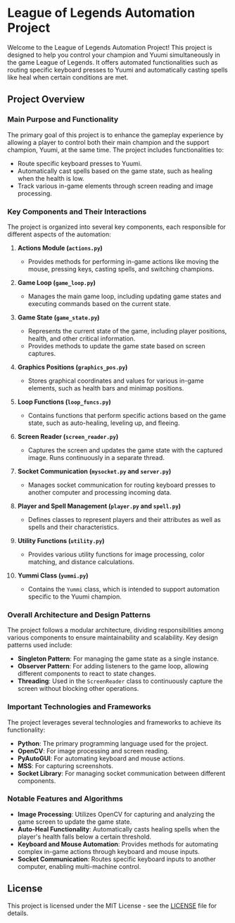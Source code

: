 # League of Legends Automation Project

Welcome to the League of Legends Automation Project! This project is designed to help you control your champion and Yuumi simultaneously in the game League of Legends. It offers automated functionalities such as routing specific keyboard presses to Yuumi and automatically casting spells like heal when certain conditions are met.

## Project Overview

### Main Purpose and Functionality
The primary goal of this project is to enhance the gameplay experience by allowing a player to control both their main champion and the support champion, Yuumi, at the same time. The project includes functionalities to:
- Route specific keyboard presses to Yuumi.
- Automatically cast spells based on the game state, such as healing when the health is low.
- Track various in-game elements through screen reading and image processing.

### Key Components and Their Interactions
The project is organized into several key components, each responsible for different aspects of the automation:

1. **Actions Module (`actions.py`)**
    - Provides methods for performing in-game actions like moving the mouse, pressing keys, casting spells, and switching champions.

2. **Game Loop (`game_loop.py`)**
    - Manages the main game loop, including updating game states and executing commands based on the current state.

3. **Game State (`game_state.py`)**
    - Represents the current state of the game, including player positions, health, and other critical information.
    - Provides methods to update the game state based on screen captures.

4. **Graphics Positions (`graphics_pos.py`)**
    - Stores graphical coordinates and values for various in-game elements, such as health bars and minimap positions.

5. **Loop Functions (`loop_funcs.py`)**
    - Contains functions that perform specific actions based on the game state, such as auto-healing, leveling up, and fleeing.

6. **Screen Reader (`screen_reader.py`)**
    - Captures the screen and updates the game state with the captured image. Runs continuously in a separate thread.

7. **Socket Communication (`mysocket.py` and `server.py`)**
    - Manages socket communication for routing keyboard presses to another computer and processing incoming data.

8. **Player and Spell Management (`player.py` and `spell.py`)**
    - Defines classes to represent players and their attributes as well as spells and their characteristics.

9. **Utility Functions (`utility.py`)**
    - Provides various utility functions for image processing, color matching, and distance calculations.

10. **Yummi Class (`yummi.py`)**
    - Contains the `Yummi` class, which is intended to support automation specific to the Yuumi champion.

### Overall Architecture and Design Patterns
The project follows a modular architecture, dividing responsibilities among various components to ensure maintainability and scalability. Key design patterns used include:

- **Singleton Pattern**: For managing the game state as a single instance.
- **Observer Pattern**: For adding listeners to the game loop, allowing different components to react to state changes.
- **Threading**: Used in the `ScreenReader` class to continuously capture the screen without blocking other operations.

### Important Technologies and Frameworks
The project leverages several technologies and frameworks to achieve its functionality:

- **Python**: The primary programming language used for the project.
- **OpenCV**: For image processing and screen reading.
- **PyAutoGUI**: For automating keyboard and mouse actions.
- **MSS**: For capturing screenshots.
- **Socket Library**: For managing socket communication between different components.

### Notable Features and Algorithms
- **Image Processing**: Utilizes OpenCV for capturing and analyzing the game screen to update the game state.
- **Auto-Heal Functionality**: Automatically casts healing spells when the player's health falls below a certain threshold.
- **Keyboard and Mouse Automation**: Provides methods for automating complex in-game actions through keyboard and mouse inputs.
- **Socket Communication**: Routes specific keyboard inputs to another computer, enabling multi-machine control.

## License
This project is licensed under the MIT License - see the [LICENSE](LICENSE) file for details.


